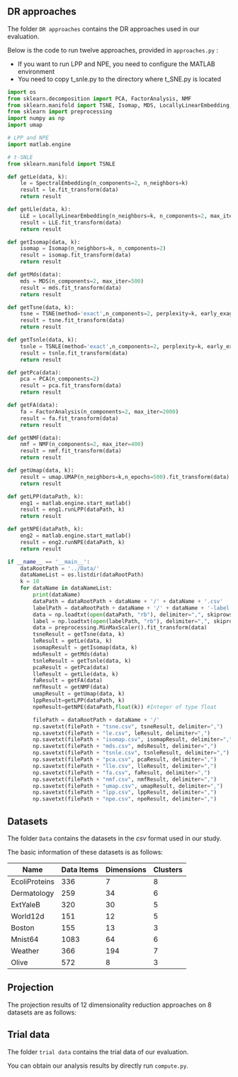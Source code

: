 ## DR approaches

The folder `DR approaches` contains the DR approaches used in our evaluation.

Below is the code to run twelve approaches, provided in `approaches.py` :

- If you want to run LPP and NPE, you need to configure the MATLAB environment
- You need to copy t_snle.py to the directory where t_SNE.py is located

```python
import os
from sklearn.decomposition import PCA, FactorAnalysis, NMF
from sklearn.manifold import TSNE, Isomap, MDS, LocallyLinearEmbedding, SpectralEmbedding
from sklearn import preprocessing
import numpy as np
import umap

# LPP and NPE
import matlab.engine  

# t-SNLE
from sklearn.manifold import TSNLE        

def getLe(data, k):
    le = SpectralEmbedding(n_components=2, n_neighbors=k)
    result = le.fit_transform(data)
    return result

def getLle(data, k):
    LLE = LocallyLinearEmbedding(n_neighbors=k, n_components=2, max_iter=200)
    result = LLE.fit_transform(data)
    return result

def getIsomap(data, k):
    isomap = Isomap(n_neighbors=k, n_components=2)
    result = isomap.fit_transform(data)
    return result

def getMds(data):
    mds = MDS(n_components=2, max_iter=500)
    result = mds.fit_transform(data)
    return result

def getTsne(data, k):
    tsne = TSNE(method='exact',n_components=2, perplexity=k, early_exaggeration=6, n_iter=3000)
    result = tsne.fit_transform(data)
    return result

def getTsnle(data, k):
    tsnle = TSNLE(method='exact',n_components=2, perplexity=k, early_exaggeration=6, n_iter=3000)
    result = tsnle.fit_transform(data)
    return result

def getPca(data):
    pca = PCA(n_components=2)
    result = pca.fit_transform(data)
    return result

def getFA(data):
    fa = FactorAnalysis(n_components=2, max_iter=2000)
    result = fa.fit_transform(data)
    return result

def getNMF(data):
    nmf = NMF(n_components=2, max_iter=400)
    result = nmf.fit_transform(data)
    return result

def getUmap(data, k):
    result = umap.UMAP(n_neighbors=k,n_epochs=500).fit_transform(data)
    return result

def getLPP(dataPath, k):
    eng1 = matlab.engine.start_matlab()
    result = eng1.runLPP(dataPath, k)
    return result

def getNPE(dataPath, k):
    eng2 = matlab.engine.start_matlab()
    result = eng2.runNPE(dataPath, k)
    return result

if __name__ == '__main__':
    dataRootPath = '../Data/'
    dataNameList = os.listdir(dataRootPath)
    k = 10
    for dataName in dataNameList:
        print(dataName)
        dataPath = dataRootPath + dataName + '/' + dataName + '.csv'
        labelPath = dataRootPath + dataName + '/' + dataName + '-label.csv'
        data = np.loadtxt(open(dataPath, "rb"), delimiter=",", skiprows=0)
        label = np.loadtxt(open(labelPath, "rb"), delimiter=",", skiprows=0)
        data = preprocessing.MinMaxScaler().fit_transform(data)
        tsneResult = getTsne(data, k)
        leResult = getLe(data, k)
        isomapResult = getIsomap(data, k)
        mdsResult = getMds(data)
        tsnleResult = getTsnle(data, k)
        pcaResult = getPca(data)
        lleResult = getLle(data, k)
        faResult = getFA(data)
        nmfResult = getNMF(data)
        umapResult = getUmap(data, k)
        lppResult=getLPP(dataPath, k)
        npeResult=getNPE(dataPath,float(k)) #Integer of type float

        filePath = dataRootPath + dataName + '/'
        np.savetxt(filePath + "tsne.csv", tsneResult, delimiter=",")
        np.savetxt(filePath + "le.csv", leResult, delimiter=",")
        np.savetxt(filePath + "isomap.csv", isomapResult, delimiter=",")
        np.savetxt(filePath + "mds.csv", mdsResult, delimiter=",")
        np.savetxt(filePath + "tsnle.csv", tsnleResult, delimiter=",")
        np.savetxt(filePath + "pca.csv", pcaResult, delimiter=",")
        np.savetxt(filePath + "lle.csv", lleResult, delimiter=",")
        np.savetxt(filePath + "fa.csv", faResult, delimiter=",")
        np.savetxt(filePath + "nmf.csv", nmfResult, delimiter=",")
        np.savetxt(filePath + "umap.csv", umapResult, delimiter=",")
        np.savetxt(filePath + "lpp.csv", lppResult, delimiter=",")
        np.savetxt(filePath + "npe.csv", npeResult, delimiter=",")
```

## Datasets

The folder `Data` contains the datasets in the *csv*  format used in our study.

The basic information of these datasets is as follows:

| Name          | Data Items | Dimensions | Clusters |
| ------------- | ---------- | ---------- | -------- |
| EcoliProteins | 336        | 7          | 8        |
| Dermatology   | 259        | 34         | 6        |
| ExtYaleB      | 320        | 30         | 5        |
| World12d      | 151        | 12         | 5        |
| Boston        | 155        | 13         | 3        |
| Mnist64       | 1083       | 64         | 6        |
| Weather       | 366        | 194        | 7        |
| Olive         | 572        | 8          | 3        |

## Projection

The projection results of 12 dimensionality reduction approaches on 8 datasets are as follows:

<!-- [![img](https://github.com/DR-approach/DR-approaches/raw/main/Appendix/Figure1.png)](https://github.com/DR-approach/DR-approaches/blob/main/Appendix/projection.pdf) -->

## Trial data

The folder `trial data` contains the trial data of our evaluation.

You can obtain our analysis results by directly run `compute.py`.
